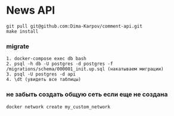 # News API

```
git pull git@github.com:Dima-Karpov/comment-api.git
make install
```

### migrate
    1. docker-compose exec db bash
    2. psql -h db -U postgres -d postgres -f /migrations/schema/000001_init.up.sql (накатываем миграции)
    3. psql -U postgres -d api
    4. \dt (увидеть все таблицы)

### не забыть создать общую сеть если еще не создана
    docker network create my_custom_network